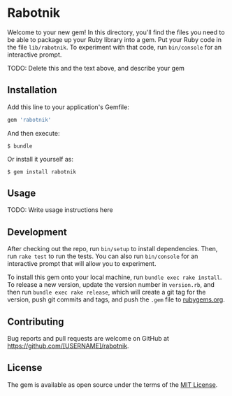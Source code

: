 # Rabotnik

Welcome to your new gem! In this directory, you'll find the files you need to be able to package up your Ruby library into a gem. Put your Ruby code in the file `lib/rabotnik`. To experiment with that code, run `bin/console` for an interactive prompt.

TODO: Delete this and the text above, and describe your gem

## Installation

Add this line to your application's Gemfile:

```ruby
gem 'rabotnik'
```

And then execute:

    $ bundle

Or install it yourself as:

    $ gem install rabotnik

## Usage

TODO: Write usage instructions here

## Development

After checking out the repo, run `bin/setup` to install dependencies. Then, run `rake test` to run the tests. You can also run `bin/console` for an interactive prompt that will allow you to experiment.

To install this gem onto your local machine, run `bundle exec rake install`. To release a new version, update the version number in `version.rb`, and then run `bundle exec rake release`, which will create a git tag for the version, push git commits and tags, and push the `.gem` file to [rubygems.org](https://rubygems.org).

## Contributing

Bug reports and pull requests are welcome on GitHub at https://github.com/[USERNAME]/rabotnik.


## License

The gem is available as open source under the terms of the [MIT License](http://opensource.org/licenses/MIT).

